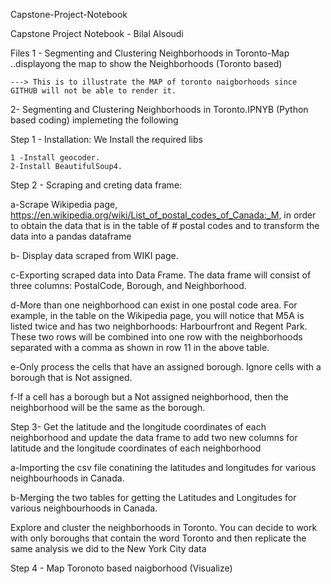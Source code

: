 Capstone-Project-Notebook

Capstone Project Notebook - Bilal Alsoudi

Files 
1 - Segmenting and Clustering Neighborhoods in Toronto-Map ..displayong the map to show the Neighborhoods (Toronto based)

    ---> This is to illustrate the MAP of toronto naigborhoods since GITHUB will not be able to render it. 

2-  Segmenting and Clustering Neighborhoods in Toronto.IPNYB (Python based coding)
 implemeting the following 
 
  Step 1 - Installation: We Install the required libs
  
    1 -Install geocoder.
    2-Install BeautifulSoup4.
    
   
   Step 2 - Scraping and creting data frame:
   
   a-Scrape Wikipedia page, https://en.wikipedia.org/wiki/List_of_postal_codes_of_Canada:_M, in order to obtain the data that is in the table of # postal codes and to transform the data into a pandas dataframe
   
   b- Display data scraped from WIKI page.
   
   c-Exporting scraped data into Data Frame. The data frame will consist of three columns: PostalCode, Borough, and Neighborhood.
   
   d-More than one neighborhood can exist in one postal code area. For example, in the table on the Wikipedia page, you will notice that M5A is listed twice and has two neighborhoods: Harbourfront and Regent Park. These two rows will be combined into one row with the neighborhoods separated with a comma as shown in row 11 in the above table.
   
   e-Only process the cells that have an assigned borough. Ignore cells with a borough that is Not assigned.
   
   f-If a cell has a borough but a Not assigned neighborhood, then the neighborhood will be the same as the borough.
   
  
  Step 3- Get the latitude and the longitude coordinates of each neighborhood and update the data frame to add two new columns for latitude and the longitude coordinates of each neighborhood
  
  a-Importing the csv file conatining the latitudes and longitudes for various neighbourhoods in Canada.
  
  b-Merging the two tables for getting the Latitudes and Longitudes for various neighbourhoods in Canada.
  
  Explore and cluster the neighborhoods in Toronto. You can decide to work with only boroughs that contain the word Toronto and then replicate the same analysis we did to the New York City data
  
  Step 4 - Map Toronoto based naigborhood (Visualize)
  
  
  
